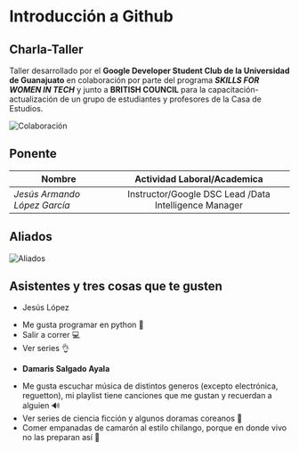 # Introducción a Github

## Charla-Taller 

Taller desarrollado por el **Google Developer Student Club de la Universidad de Guanajuato** en colaboración por parte del programa _**SKILLS FOR WOMEN IN TECH**_  y junto a **BRITISH COUNCIL** para la capacitación-actualización de un grupo de estudiantes y profesores de la Casa de Estudios. 

![Colaboración](img/hackwomen.png)

## Ponente

| Nombre                                  | Actividad Laboral/Academica                                          |
| -----------------------------------     |:--------------------------------------------------------------------:|
| _Jesús Armando López García_            | Instructor/Google DSC Lead /Data Intelligence Manager                |


## Aliados

![Aliados](img/britishcouncil.png)


## Asistentes y tres cosas que te gusten

* Jesús López 
- Me gusta programar en python 🐍
- Salir a correr 💻
- Ver series 👌

* **Damaris Salgado Ayala**
- Me gusta escuchar música de distintos generos (excepto electrónica, reguetton), mi playlist tiene canciones que me gustan y recuerdan a alguien  :loud_sound:
- Ver series de ciencia ficción y algunos doramas coreanos :see_no_evil:
- Comer empanadas de camarón al estilo chilango, porque en donde vivo no las preparan así :bento:

